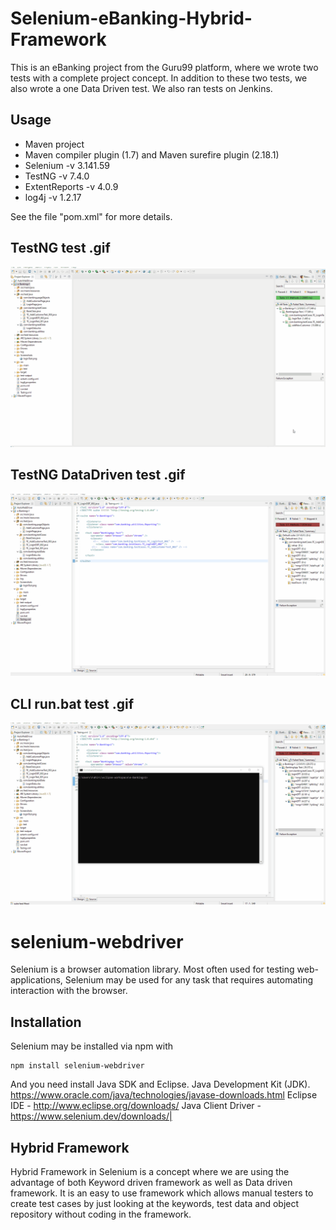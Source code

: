 # Selenium-eBanking-Hybrid-Framework
This is an eBanking project from the Guru99 platform, where we wrote two tests with a complete project concept. In addition to these two tests, we also wrote a one Data Driven test. We also ran tests on Jenkins.

## Usage
- Maven project
- Maven compiler plugin (1.7) and Maven surefire plugin (2.18.1)
- Selenium -v 3.141.59
- TestNG -v 7.4.0
- ExtentReports -v 4.0.9
- log4j -v 1.2.17

See the file "pom.xml" for more details.

## TestNG test .gif

![Alt Text](https://github.com/FahirL/Selenium-eBanking-Hybrid-Framework/blob/master/TestNG.gif?raw=true)

## TestNG DataDriven test .gif

![Alt Text](https://github.com/FahirL/Selenium-eBanking-Hybrid-Framework/blob/master/TestNG%20DataDriven%20test%20.gif.gif?raw=true)

## CLI run.bat test .gif

![Alt Text](https://github.com/FahirL/Selenium-eBanking-Hybrid-Framework/blob/master/CLI%20run.bat%20test%20.gif.gif?raw=true)

# selenium-webdriver

Selenium is a browser automation library. Most often used for testing
web-applications, Selenium may be used for any task that requires automating
interaction with the browser.

## Installation

Selenium may be installed via npm with

    npm install selenium-webdriver

And you need install Java SDK and Eclipse.
Java Development Kit (JDK). https://www.oracle.com/java/technologies/javase-downloads.html
Eclipse IDE - http://www.eclipse.org/downloads/
Java Client Driver - https://www.selenium.dev/downloads/|

## Hybrid Framework
Hybrid Framework in Selenium is a concept where we are using the advantage of both Keyword driven framework as well as Data driven framework. It is an easy to use framework which allows manual testers to create test cases by just looking at the keywords, test data and object repository without coding in the framework.
